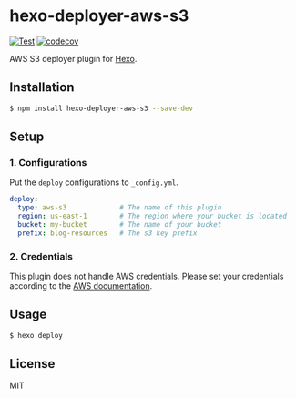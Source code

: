 # hexo-deployer-aws-s3

[![Test](https://github.com/kei-ito/hexo-deployer-aws-s3/actions/workflows/workflow.yml/badge.svg)](https://github.com/kei-ito/hexo-deployer-aws-s3/actions/workflows/workflow.yml)
[![codecov](https://codecov.io/gh/kei-ito/hexo-deployer-aws-s3/branch/master/graph/badge.svg)](https://codecov.io/gh/kei-ito/hexo-deployer-aws-s3)

AWS S3 deployer plugin for [Hexo](http://hexo.io/).

## Installation

``` bash
$ npm install hexo-deployer-aws-s3 --save-dev
```

## Setup

### 1. Configurations

Put the `deploy` configurations to `_config.yml`.

``` yaml
deploy:
  type: aws-s3             # The name of this plugin
  region: us-east-1        # The region where your bucket is located
  bucket: my-bucket        # The name of your bucket
  prefix: blog-resources   # The s3 key prefix
```

### 2. Credentials

This plugin does not handle AWS credentials. Please set your credentials according to the [AWS documentation](http://docs.aws.amazon.com/AWSJavaScriptSDK/guide/node-configuring.html).

## Usage

``` bash
$ hexo deploy
```

## License
MIT
